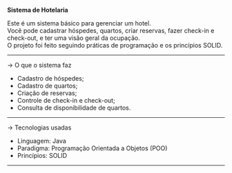 **Sistema de Hotelaria**

Este é um sistema básico para gerenciar um hotel.  
Você pode cadastrar hóspedes, quartos, criar reservas, fazer check-in e check-out, e ter uma visão geral da ocupação.  
O projeto foi feito seguindo práticas de programação e os princípios SOLID.

---

-> O que o sistema faz

- Cadastro de hóspedes; 
- Cadastro de quartos;  
- Criação de reservas;  
- Controle de check-in e check-out;  
- Consulta de disponibilidade de quartos.  

---

-> Tecnologias usadas

- Linguagem: Java 
- Paradigma: Programação Orientada a Objetos (POO)  
- Princípios: SOLID

---



